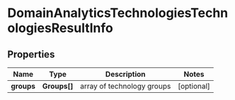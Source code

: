 # DomainAnalyticsTechnologiesTechnologiesResultInfo

## Properties

| Name | Type | Description | Notes |
|------------ | ------------- | ------------- | -------------|
**groups** | **Groups[]** | array of technology groups |[optional]|